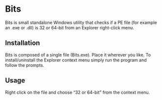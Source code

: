 # Bits

Bits is small standalone Windows utility that checks if a PE file (for example an .exe or .dll) is 32 or 64-bit from an Explorer right-click menu.

## Installation
  Bits is composed of a single file (Bits.exe).  Place it wherever you like.  To install/uninstall the Explorer context menu simply run the program and follow the prompts.

## Usage
  Right click on the file and choose “32 or 64-bit” from the context menu.
